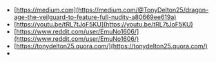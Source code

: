 - [https://medium.com](https://medium.com/@TonyDelton25/dragon-age-the-veilguard-to-feature-full-nudity-a80669ee619a)
- [https://youtu.be/tRL7tJoF5KU](https://youtu.be/tRL7tJoF5KU)
- [https://www.reddit.com/user/EmuNo1606/](https://www.reddit.com/user/EmuNo1606/)
- [https://tonydelton25.quora.com/](https://tonydelton25.quora.com/)
- 
